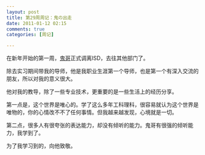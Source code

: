 ```yaml
---
layout: post
title: 第29周周记：鬼の出走
date: 2011-01-12 02:15
comments: true
categories: [周记]

---
```


在新年开始的第一周，<a href="http://www.cssforest.org/blog/">鬼哥</a>正式调离ISD，去往其他部门了。

除去实习期间带我的导师，他是我职业生涯第一个导师，也是第一个有深入交流的朋友，所以对我的意义很大。

他对我的教导，除了一些专业技术，更重要的是一些生活上的经历分享。

第一点是，这个世界是唯心的。学了这么多年工科理科，很容易就认为这个世界是唯物的，你的心情改不不了任何事情。但我越来越发现，心境就是一切。

第二点，很多人有很夸张的表达能力，却没有倾听的能力。鬼哥有很强的倾听能力，我学到了。

为了我学习到的，向他致敬。

